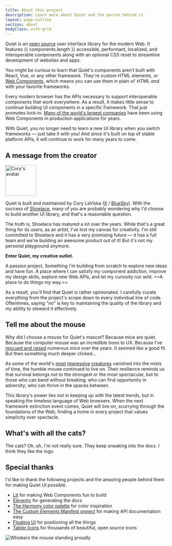 ```yaml
---
title: About this project
description: Learn more about Quiet and the person behind it.
layout: page-outline
section: about
bodyClass: with-grid
---
```


Quiet is an [open source](https://github.com/quietui/quiet/blob/main/LICENSE) user interface library for the modern Web. It features {{ components.length }} accessible, performant, localized, and interoperable components along with an optional CSS reset to streamline development of websites and apps.

You might be curious to learn that Quiet's components aren't built with React, Vue, or any other framework. They're custom HTML elements, or [Web Components](https://developer.mozilla.org/en-US/docs/Web/API/Web_components), which means you can use them in plain ol' HTML _and_ with your favorite frameworks.

Every modern browser has the APIs necessary to support interoperable components that work everywhere. As a result, it makes little sense to continue building UI components in a specific framework. That just promotes lock-in. [Many of the world's largest companies](https://arewebcomponentsathingyet.com/) have been using Web Components in production applications for years.

With Quiet, you no longer need to learn a new UI library when you switch frameworks — just take it with you! And since it's built on top of stable platform APIs, it will continue to work for many years to come.

## A message from the creator

<a href="https://x.com/cory_laviska" data-no-external-icon>
  <img 
    class="avatar"
    src="https://gravatar.com/avatar/bf1b3b95fd5b096a3592247c29667b33?s=400"
    alt="Cory's avatar"
    width="96"
    height="96"
  >
</a>

Quiet is built and maintained by Cory LaViska ([X](https://x.com/cory_laviska) / [BlueSky](https://bsky.app/profile/cory.laviska.com)). With the success of [Shoelace](https://shoelace.style/), many of you are probably wondering why I'd choose to build another UI library, and that's a reasonable question.

The truth is, Shoelace has matured a lot over the years. While that's a great thing for its users, as an artist, I've lost my canvas for creativity. I'm still committed to Shoelace and it has a very promising future — it has a full team and we're building an awesome product out of it! But it's not my personal playground anymore.

**Enter Quiet, my creative outlet.**

A passion project. Something I'm building from scratch to explore new ideas and have fun. A place where I can satisfy my component addiction, improve my design skills, explore new Web APIs, and let my curiosity run wild. ==A place to do things my way.==

As a result, you'll find that Quiet is rather opinionated. I carefully curate everything from the project's scope down to every individual line of code. Oftentimes, saying "no" is key to maintaining the quality of the library and my ability to steward it effectively.

## Tell me about the mouse

Why did I choose a mouse for Quiet's mascot? Because mice are quiet. Because the computer mouse was an incredible boon to UX. Because I've [rescued and raised](https://x.com/cory_laviska/status/1508128840937316360) numerous mice over the years. It seemed like a good fit. But then something much deeper clicked…

As some of the world's [most](https://en.wikipedia.org/wiki/Dinosaur) [impressive](https://en.wikipedia.org/wiki/Woolly_mammoth) [creatures](https://en.wikipedia.org/wiki/Smilodon) vanished into the mists of time, the humble mouse continued to live on. Their resilience reminds us that survival belongs not to the strongest or the most spectacular, but to those who can bend without breaking; who can find opportunity in adversity; who can thrive in the spaces between.

This library's power lies not in keeping up with the latest trends, but in speaking the timeless language of Web browsers. When the next framework extinction event comes, Quiet will live on, scurrying through the foundations of the Web, finding a home in every project that values simplicity over spectacle.

## What's with all the cats?

The cats? Oh, uh, I'm not really sure. They keep sneaking into the docs. I think they like the logo.

## Special thanks

I'd like to thank the following projects and the amazing people behind them for making Quiet UI possible.

- [Lit](https://lit.dev/) for making Web Components fun to build
- [Eleventy](https://www.11ty.dev/) for generating the docs
- [The Harmony color palette](https://evilmartians.com/opensource/harmony) for color inspiration
- [The Custom Elements Manifest project](https://custom-elements-manifest.open-wc.org/) for making API documentation easy
- [Floating UI](https://floating-ui.com/) for positioning all the things
- [Tabler Icons](https://tabler.io/icons) for thousands of beautiful, open source icons

<img class="whiskers-center" src="/assets/images/whiskers/standing-proud.svg" alt="Whiskers the mouse standing proudly">
